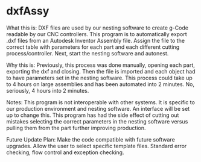 # dxfAssy

What this is:
DXF files are used by our nesting software to create g-Code readable by our CNC controllers.  This program is to automatically export .dxf files from an Autodesk Inventor Assembly file.  Assign the file to the correct table with parameters for each part and each different cutting process/controller.  Next, start the nesting software and autonest.

Why this is:
Previously, this process was done manually, opening each part, exporting the dxf and closing.  Then the file is imported and each object had to have parameters set in the nesting software.  This process could take up to 4 hours on large assemblies and has been automated into 2 minutes. No, seriously, 4 hours into 2 minutes.  

Notes:
This program is not interoperable with other systems.  It is specific to our production environment and nesting software.  An interface will be set up to change this.  This program has had the side effect of cutting out mistakes selecting the correct parameters in the nesting software versus pulling them from the part further improving production.

Future Update Plan:
Make the code compatible with future software upgrades.
Allow the user to select specific template files.
Standard error checking, flow control and exception checking. 

